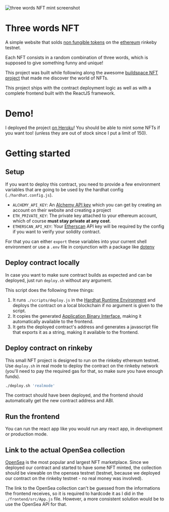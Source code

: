 ![three words NFT mint screenshot](https://i.imgur.com/8I2vuT9.png)

# Three words NFT

A simple website that solds [non fungible tokens](https://en.wikipedia.org/wiki/Non-fungible_token) on the [ethereum](https://ethereum.org/en/developers/docs/intro-to-ethereum) rinkeby testnet.

Each NFT consists in a random combination of three words, which is supposed to give something funny and unique!

This project was built while following along the awesome [buildspace NFT project](https://app.buildspace.so/projects/CO961ddb5f-f428-4608-9949-a9a2f461eb3f) that made me discover the world of NFTs.

This project ships with the contract deployment logic as well as with a complete frontend built with the ReactJS framework.

# Demo!

I deployed the project [on Heroku](https://three-words-nft.herokuapp.com)! You should be able to mint some NFTs if you want too! (unless they are out of stock since I put a limit of 150).

# Getting started

## Setup

If you want to deploy this contract, you need to provide a few environment variables that are going to be used by the hardhat config (`./hardhat.config.js`).

- `ALCHEMY_API_KEY`: An [Alchemy API key](https://www.alchemy.com) which you can get by creating an account on their website and creating a project
- `ETH_PRIVATE_KEY`: The private key attached to your ethereum account, which of course **must stay private at any cost**.
- `ETHERSCAN_API_KEY`: Your [Etherscan](https://etherscan.io/) API key will be required by the config if you want to verify your solidity contract.

For that you can either `export` these variables into your current shell environment or use a `.env` file in conjunction with a package like [dotenv](https://www.npmjs.com/package/dotenv)
## Deploy contract locally

In case you want to make sure contract builds as expected and can be deployed, just run `deploy.sh` without any argument.

This script does the following three things:

1) It runs `./scripts/deploy.js` in the [Hardhat Runtime Environment](https://hardhat.org/advanced/hardhat-runtime-environment.html) and deploys the contract on a local blockchain if no argument is given to the script.
2) It copies the generated [Application Binary Interface](https://docs.soliditylang.org/en/v0.5.3/abi-spec.html), making it automatically available to the frontend.
3) It gets the deployed contract's address and generates a javascript file that exports it as a string, making it available to the frontend.

## Deploy contract on rinkeby

This small NFT project is designed to run on the rinkeby ethereum testnet. Use `deploy.sh` in real mode to deploy the contract on the rinkeby network (you'll need to pay the required gas for that, so make sure you have enough funds).

```sh
./deploy.sh 'realmode'
```
The contract should have been deployed, and the frontend should automatically get the new contract address and ABI.

## Run the frontend

You can run the react app like you would run any react app, in development or production mode.

## Link to the actual OpenSea collection

[OpenSea](`https://opensea.io/`) is the most popular and largest NFT marketplace. Since we deployed our contract and started to have some NFT minted, the collection should be
viewable on the opensea testnet (testnet, because we deployed our contract on the rinkeby testnet - no real money was involved).

The link to the OpenSea collection can't be guessed from the informations the frontend receives, so it is required to hardcode it as I did in the `./frontend/src/App.js` file.
However, a more consistent solution would be to use the OpenSea API for that.
